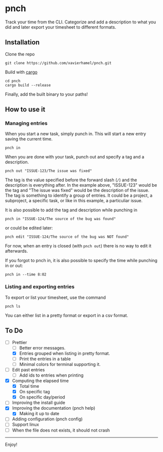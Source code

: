# pnch
Track your time from the CLI. Categorize and add a description to what you did and later export 
your timesheet to different formats.

## Installation
Clone the repo
```
git clone https://github.com/xavierhamel/pnch.git
```

Build with [cargo](https://github.com/rust-lang/cargo)
```
cd pnch
cargo build --release
```

Finally, add the built binary to your paths!

## How to use it
### Managing entries
When you start a new task, simply punch in. This will start a new entry saving the current time.
```
pnch in
```

When you are done with your task, punch out and specify a tag and a description.
```
pnch out "ISSUE-123/The issue was fixed"
```
The tag is the value specified before the forward slash (`/`) and the description is everything
after. In the example above, "ISSUE-123" would be the tag and "The issue was fixed" would be the
description of the issue. The tag is something to identify a group of entries. It could be a 
project, a subproject, a specific task, or like in this example, a particuliar issue.

It is also possible to add the tag and description while punching in
```
pnch in "ISSUE-124/The source of the bug was found"
```

or could be edited later:
```
pnch edit "ISSUE-124/The source of the bug was NOT found"
```

For now, when an entry is closed (with `pnch out`) there is no way to edit it afterwards.

If you forgot to pnch in, it is also possible to specify the time while punching in or out:
```
pnch in --time 8:02
```

### Listing and exporting entries
To export or list your timesheet, use the command
```
pnch ls
```

You can either list in a pretty format or export in a csv format.

## To Do
 - [ ] Prettier
    - [ ] Better error messages.
    - [x] Entries grouped when listing in pretty format.
    - [ ] Print the entries in a table
    - [ ] Minimal colors for terminal supporting it.
- [ ] Edit past entries
    - [ ] Add ids to entries when printing
- [x] Computing the elapsed time
    - [x] Total time
    - [x] On specific tag
    - [x] On specific day/period
- [ ] Improving the install guide
- [x] Improving the documentation (pnch help)
    - [x] Making it up to date
- [ ] Adding configuration (pnch config)
- [ ] Support linux
- [ ] When the file does not exists, it should not crash

---
Enjoy!
